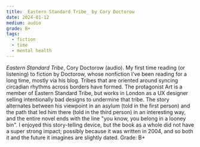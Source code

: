 ```yaml
---
title: _Eastern Standard Tribe_ by Cory Doctorow
date: 2024-01-12
medium: audio
grade: B+
tags:
  - fiction
  - time
  - mental health
---
```


_Eastern Standard Tribe_, Cory Doctorow (audio).  My first time reading (or listening) to fiction by Doctorow, whose nonfiction I've been reading for a long time, mostly via his blog.  Tribes that are oriented around syncing circadian rhythms across borders have formed.  The protagonist Art is a member of Eastern Standard Tribe, but works in London as a UX designer selling intentionally bad designs to undermine that tribe.  The story alternates between his viewpoint in an asylum (told in the first person) and the path that led him there (told in the third person) in an interesting way, and the entire novel ends with the line "you know, you belong in a looney bin".  I enjoyed this story-telling device, but the book as a whole did not have a super strong impact; possibly because it was written in 2004, and so both it and the future it imagines are slightly dated.  Grade: B+